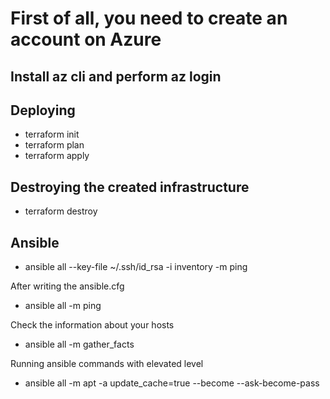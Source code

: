# First of all, you need to create an account on Azure
## Install az cli and perform az login

## Deploying 

* terraform init
* terraform plan
* terraform apply

## Destroying the created infrastructure
* terraform destroy


## Ansible 

* ansible all --key-file ~/.ssh/id_rsa -i inventory -m ping

After writing the ansible.cfg

* ansible all -m ping

Check the information about your hosts

* ansible all -m gather_facts

Running ansible commands with elevated level

* ansible all -m apt -a update_cache=true --become --ask-become-pass